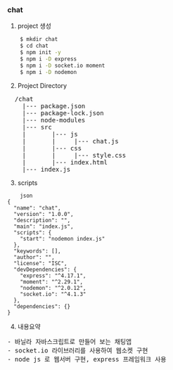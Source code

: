 ### chat
1. project 생성
``` bash
    $ mkdir chat
    $ cd chat
    $ npm init -y
    $ npm i -D express
    $ npm i -D socket.io moment
    $ npm i -D nodemon 
```

2. Project Directory
<pre>
  /chat
    |--- package.json
    |--- package-lock.json
    |--- node-modules
    |--- src
    |       |--- js
    |       |     |--- chat.js
    |       |--- css
    |       |     |--- style.css  
    |       |--- index.html
    |--- index.js
</pre>

3. scripts
```
    json
{
  "name": "chat",
  "version": "1.0.0",
  "description": "",
  "main": "index.js",
  "scripts": {
    "start": "nodemon index.js"
  },
  "keywords": [],
  "author": "",
  "license": "ISC",
  "devDependencies": {
    "express": "^4.17.1",
    "moment": "^2.29.1",
    "nodemon": "^2.0.12",
    "socket.io": "^4.1.3"
  },
  "dependencies": {}
}
```

4. 내용요약
<pre>
- 바닐라 자바스크립트로 만들어 보는 채팅앱
- socket.io 라이브러리를 사용하여 웹소켓 구현
- node js 로 웹서버 구현, express 프레임워크 사용
</pre>

